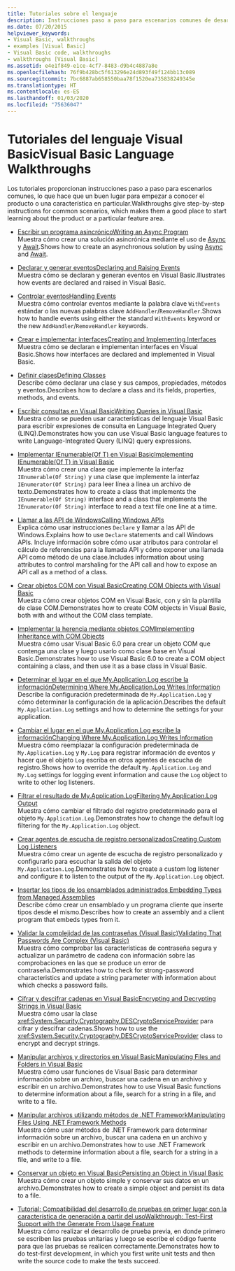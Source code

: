 ```yaml
---
title: Tutoriales sobre el lenguaje
description: Instrucciones paso a paso para escenarios comunes de desarrollo en Visual Basic
ms.date: 07/20/2015
helpviewer_keywords:
- Visual Basic, walkthroughs
- examples [Visual Basic]
- Visual Basic code, walkthroughs
- walkthroughs [Visual Basic]
ms.assetid: e4e1f849-e1ce-4cf7-8483-d9b4c4887a8e
ms.openlocfilehash: 76f9b428bc5f613296e24d893f49f124bb13c089
ms.sourcegitcommit: 7bc6887ab658550baa78f1520ea735838249345e
ms.translationtype: HT
ms.contentlocale: es-ES
ms.lasthandoff: 01/03/2020
ms.locfileid: "75636047"
---
```

# <a name="visual-basic-language-walkthroughs"></a><span data-ttu-id="88a6d-103">Tutoriales del lenguaje Visual Basic</span><span class="sxs-lookup"><span data-stu-id="88a6d-103">Visual Basic Language Walkthroughs</span></span>

<span data-ttu-id="88a6d-104">Los tutoriales proporcionan instrucciones paso a paso para escenarios comunes, lo que hace que un buen lugar para empezar a conocer el producto o una característica en particular.</span><span class="sxs-lookup"><span data-stu-id="88a6d-104">Walkthroughs give step-by-step instructions for common scenarios, which makes them a good place to start learning about the product or a particular feature area.</span></span>

- [<span data-ttu-id="88a6d-105">Escribir un programa asincrónico</span><span class="sxs-lookup"><span data-stu-id="88a6d-105">Writing an Async Program</span></span>](./programming-guide/concepts/async/walkthrough-accessing-the-web-by-using-async-and-await.md)  
 <span data-ttu-id="88a6d-106">Muestra cómo crear una solución asincrónica mediante el uso de [Async](language-reference/modifiers/async.md) y [Await](language-reference/operators/await-operator.md).</span><span class="sxs-lookup"><span data-stu-id="88a6d-106">Shows how to create an asynchronous solution by using [Async](language-reference/modifiers/async.md) and [Await](language-reference/operators/await-operator.md).</span></span>

- [<span data-ttu-id="88a6d-107">Declarar y generar eventos</span><span class="sxs-lookup"><span data-stu-id="88a6d-107">Declaring and Raising Events</span></span>](programming-guide/language-features/events/walkthrough-declaring-and-raising-events.md)  
 <span data-ttu-id="88a6d-108">Muestra cómo se declaran y generan eventos en Visual Basic.</span><span class="sxs-lookup"><span data-stu-id="88a6d-108">Illustrates how events are declared and raised in Visual Basic.</span></span>

- [<span data-ttu-id="88a6d-109">Controlar eventos</span><span class="sxs-lookup"><span data-stu-id="88a6d-109">Handling Events</span></span>](programming-guide/language-features/events/walkthrough-handling-events.md)  
 <span data-ttu-id="88a6d-110">Muestra cómo controlar eventos mediante la palabra clave `WithEvents` estándar o las nuevas palabras clave `AddHandler`/`RemoveHandler`.</span><span class="sxs-lookup"><span data-stu-id="88a6d-110">Shows how to handle events using either the standard `WithEvents` keyword or the new `AddHandler`/`RemoveHandler` keywords.</span></span>

- [<span data-ttu-id="88a6d-111">Crear e implementar interfaces</span><span class="sxs-lookup"><span data-stu-id="88a6d-111">Creating and Implementing Interfaces</span></span>](programming-guide/language-features/interfaces/walkthrough-creating-and-implementing-interfaces.md)  
 <span data-ttu-id="88a6d-112">Muestra cómo se declaran e implementan interfaces en Visual Basic.</span><span class="sxs-lookup"><span data-stu-id="88a6d-112">Shows how interfaces are declared and implemented in Visual Basic.</span></span>

- [<span data-ttu-id="88a6d-113">Definir clases</span><span class="sxs-lookup"><span data-stu-id="88a6d-113">Defining Classes</span></span>](programming-guide/language-features/objects-and-classes/walkthrough-defining-classes.md)  
 <span data-ttu-id="88a6d-114">Describe cómo declarar una clase y sus campos, propiedades, métodos y eventos.</span><span class="sxs-lookup"><span data-stu-id="88a6d-114">Describes how to declare a class and its fields, properties, methods, and events.</span></span>

- [<span data-ttu-id="88a6d-115">Escribir consultas en Visual Basic</span><span class="sxs-lookup"><span data-stu-id="88a6d-115">Writing Queries in Visual Basic</span></span>](programming-guide/concepts/linq/walkthrough-writing-queries.md)  
 <span data-ttu-id="88a6d-116">Muestra cómo se pueden usar características del lenguaje Visual Basic para escribir expresiones de consulta en Language Integrated Query (LINQ).</span><span class="sxs-lookup"><span data-stu-id="88a6d-116">Demonstrates how you can use Visual Basic language features to write Language-Integrated Query (LINQ) query expressions.</span></span>

- [<span data-ttu-id="88a6d-117">Implementar IEnumerable(Of T) en Visual Basic</span><span class="sxs-lookup"><span data-stu-id="88a6d-117">Implementing IEnumerable(Of T) in Visual Basic</span></span>](programming-guide/language-features/control-flow/walkthrough-implementing-ienumerable-of-t.md)  
 <span data-ttu-id="88a6d-118">Muestra cómo crear una clase que implemente la interfaz `IEnumerable(Of String)` y una clase que implemente la interfaz `IEnumerator(Of String)` para leer línea a línea un archivo de texto.</span><span class="sxs-lookup"><span data-stu-id="88a6d-118">Demonstrates how to create a class that implements the `IEnumerable(Of String)` interface and a class that implements the `IEnumerator(Of String)` interface to read a text file one line at a time.</span></span>

- [<span data-ttu-id="88a6d-119">Llamar a las API de Windows</span><span class="sxs-lookup"><span data-stu-id="88a6d-119">Calling Windows APIs</span></span>](programming-guide/com-interop/walkthrough-calling-windows-apis.md)  
 <span data-ttu-id="88a6d-120">Explica cómo usar instrucciones `Declare` y llamar a las API de Windows.</span><span class="sxs-lookup"><span data-stu-id="88a6d-120">Explains how to use `Declare` statements and call Windows APIs.</span></span> <span data-ttu-id="88a6d-121">Incluye información sobre cómo usar atributos para controlar el cálculo de referencias para la llamada API y cómo exponer una llamada API como método de una clase.</span><span class="sxs-lookup"><span data-stu-id="88a6d-121">Includes information about using attributes to control marshaling for the API call and how to expose an API call as a method of a class.</span></span>

- [<span data-ttu-id="88a6d-122">Crear objetos COM con Visual Basic</span><span class="sxs-lookup"><span data-stu-id="88a6d-122">Creating COM Objects with Visual Basic</span></span>](programming-guide/com-interop/walkthrough-creating-com-objects.md)  
 <span data-ttu-id="88a6d-123">Muestra cómo crear objetos COM en Visual Basic, con y sin la plantilla de clase COM.</span><span class="sxs-lookup"><span data-stu-id="88a6d-123">Demonstrates how to create COM objects in Visual Basic, both with and without the COM class template.</span></span>

- [<span data-ttu-id="88a6d-124">Implementar la herencia mediante objetos COM</span><span class="sxs-lookup"><span data-stu-id="88a6d-124">Implementing Inheritance with COM Objects</span></span>](programming-guide/com-interop/walkthrough-implementing-inheritance-with-com-objects.md)  
 <span data-ttu-id="88a6d-125">Muestra cómo usar Visual Basic 6.0 para crear un objeto COM que contenga una clase y luego usarlo como clase base en Visual Basic.</span><span class="sxs-lookup"><span data-stu-id="88a6d-125">Demonstrates how to use Visual Basic 6.0 to create a COM object containing a class, and then use it as a base class in Visual Basic.</span></span>

- [<span data-ttu-id="88a6d-126">Determinar el lugar en el que My.Application.Log escribe la información</span><span class="sxs-lookup"><span data-stu-id="88a6d-126">Determining Where My.Application.Log Writes Information</span></span>](developing-apps/programming/log-info/walkthrough-determining-where-my-application-log-writes-information.md)  
 <span data-ttu-id="88a6d-127">Describe la configuración predeterminada de `My.Application.Log` y cómo determinar la configuración de la aplicación.</span><span class="sxs-lookup"><span data-stu-id="88a6d-127">Describes the default `My.Application.Log` settings and how to determine the settings for your application.</span></span>

- [<span data-ttu-id="88a6d-128">Cambiar el lugar en el que My.Application.Log escribe la información</span><span class="sxs-lookup"><span data-stu-id="88a6d-128">Changing Where My.Application.Log Writes Information</span></span>](developing-apps/programming/log-info/walkthrough-changing-where-my-application-log-writes-information.md)  
 <span data-ttu-id="88a6d-129">Muestra cómo reemplazar la configuración predeterminada de `My.Application.Log` y `My.Log` para registrar información de eventos y hacer que el objeto `Log` escriba en otros agentes de escucha de registro.</span><span class="sxs-lookup"><span data-stu-id="88a6d-129">Shows how to override the default `My.Application.Log` and `My.Log` settings for logging event information and cause the `Log` object to write to other log listeners.</span></span>

- [<span data-ttu-id="88a6d-130">Filtrar el resultado de My.Application.Log</span><span class="sxs-lookup"><span data-stu-id="88a6d-130">Filtering My.Application.Log Output</span></span>](developing-apps/programming/log-info/walkthrough-filtering-my-application-log-output.md)  
 <span data-ttu-id="88a6d-131">Muestra cómo cambiar el filtrado del registro predeterminado para el objeto `My.Application.Log`.</span><span class="sxs-lookup"><span data-stu-id="88a6d-131">Demonstrates how to change the default log filtering for the `My.Application.Log` object.</span></span>

- [<span data-ttu-id="88a6d-132">Crear agentes de escucha de registro personalizados</span><span class="sxs-lookup"><span data-stu-id="88a6d-132">Creating Custom Log Listeners</span></span>](developing-apps/programming/log-info/walkthrough-creating-custom-log-listeners.md)  
 <span data-ttu-id="88a6d-133">Muestra cómo crear un agente de escucha de registro personalizado y configurarlo para escuchar la salida del objeto `My.Application.Log`.</span><span class="sxs-lookup"><span data-stu-id="88a6d-133">Demonstrates how to create a custom log listener and configure it to listen to the output of the `My.Application.Log` object.</span></span>

- [<span data-ttu-id="88a6d-134">Insertar los tipos de los ensamblados administrados </span><span class="sxs-lookup"><span data-stu-id="88a6d-134">Embedding Types from Managed Assemblies</span></span>](../standard/assembly/embed-types-visual-studio.md)  
 <span data-ttu-id="88a6d-135">Describe cómo crear un ensamblado y un programa cliente que inserte tipos desde el mismo.</span><span class="sxs-lookup"><span data-stu-id="88a6d-135">Describes how to create an assembly and a client program that embeds types from it.</span></span>

- [<span data-ttu-id="88a6d-136">Validar la complejidad de las contraseñas (Visual Basic)</span><span class="sxs-lookup"><span data-stu-id="88a6d-136">Validating That Passwords Are Complex (Visual Basic)</span></span>](programming-guide/language-features/strings/walkthrough-validating-that-passwords-are-complex.md)  
 <span data-ttu-id="88a6d-137">Muestra cómo comprobar las características de contraseña segura y actualizar un parámetro de cadena con información sobre las comprobaciones en las que se produce un error de contraseña.</span><span class="sxs-lookup"><span data-stu-id="88a6d-137">Demonstrates how to check for strong-password characteristics and update a string parameter with information about which checks a password fails.</span></span>

- [<span data-ttu-id="88a6d-138">Cifrar y descifrar cadenas en Visual Basic</span><span class="sxs-lookup"><span data-stu-id="88a6d-138">Encrypting and Decrypting Strings in Visual Basic</span></span>](programming-guide/language-features/strings/walkthrough-encrypting-and-decrypting-strings.md)  
 <span data-ttu-id="88a6d-139">Muestra cómo usar la clase <xref:System.Security.Cryptography.DESCryptoServiceProvider> para cifrar y descifrar cadenas.</span><span class="sxs-lookup"><span data-stu-id="88a6d-139">Shows how to use the <xref:System.Security.Cryptography.DESCryptoServiceProvider> class to encrypt and decrypt strings.</span></span>

- [<span data-ttu-id="88a6d-140">Manipular archivos y directorios en Visual Basic</span><span class="sxs-lookup"><span data-stu-id="88a6d-140">Manipulating Files and Folders in Visual Basic</span></span>](developing-apps/programming/drives-directories-files/walkthrough-manipulating-files-and-directories.md)  
 <span data-ttu-id="88a6d-141">Muestra cómo usar funciones de Visual Basic para determinar información sobre un archivo, buscar una cadena en un archivo y escribir en un archivo.</span><span class="sxs-lookup"><span data-stu-id="88a6d-141">Demonstrates how to use Visual Basic functions to determine information about a file, search for a string in a file, and write to a file.</span></span>

- [<span data-ttu-id="88a6d-142">Manipular archivos utilizando métodos de .NET Framework</span><span class="sxs-lookup"><span data-stu-id="88a6d-142">Manipulating Files Using .NET Framework Methods</span></span>](developing-apps/programming/drives-directories-files/walkthrough-manipulating-files-by-using-net-framework-methods.md)  
 <span data-ttu-id="88a6d-143">Muestra cómo usar métodos de .NET Framework para determinar información sobre un archivo, buscar una cadena en un archivo y escribir en un archivo.</span><span class="sxs-lookup"><span data-stu-id="88a6d-143">Demonstrates how to use .NET Framework methods to determine information about a file, search for a string in a file, and write to a file.</span></span>

- [<span data-ttu-id="88a6d-144">Conservar un objeto en Visual Basic</span><span class="sxs-lookup"><span data-stu-id="88a6d-144">Persisting an Object in Visual Basic</span></span>](programming-guide/concepts/serialization/walkthrough-persisting-an-object-in-visual-studio.md)  
 <span data-ttu-id="88a6d-145">Muestra cómo crear un objeto simple y conservar sus datos en un archivo.</span><span class="sxs-lookup"><span data-stu-id="88a6d-145">Demonstrates how to create a simple object and persist its data to a file.</span></span>

- [<span data-ttu-id="88a6d-146">Tutorial: Compatibilidad del desarrollo de pruebas en primer lugar con la característica de generación a partir del uso</span><span class="sxs-lookup"><span data-stu-id="88a6d-146">Walkthrough: Test-First Support with the Generate From Usage Feature</span></span>](/visualstudio/ide/walkthrough-test-first-support-with-the-generate-from-usage-feature)  
 <span data-ttu-id="88a6d-147">Muestra cómo realizar el desarrollo de prueba previa, en donde primero se escriben las pruebas unitarias y luego se escribe el código fuente para que las pruebas se realicen correctamente.</span><span class="sxs-lookup"><span data-stu-id="88a6d-147">Demonstrates how to do test-first development, in which you first write unit tests and then write the source code to make the tests succeed.</span></span>
